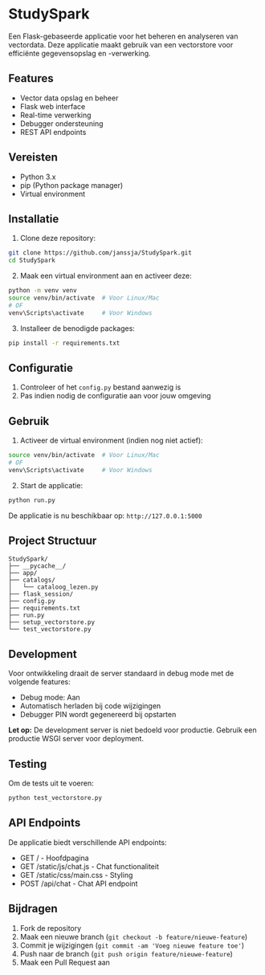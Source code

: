 # StudySpark

Een Flask-gebaseerde applicatie voor het beheren en analyseren van vectordata. Deze applicatie maakt gebruik van een vectorstore voor efficiënte gegevensopslag en -verwerking.

## Features

- Vector data opslag en beheer
- Flask web interface
- Real-time verwerking
- Debugger ondersteuning
- REST API endpoints

## Vereisten

- Python 3.x
- pip (Python package manager)
- Virtual environment

## Installatie

1. Clone deze repository:
```bash
git clone https://github.com/janssja/StudySpark.git
cd StudySpark
```

2. Maak een virtual environment aan en activeer deze:
```bash
python -m venv venv
source venv/bin/activate  # Voor Linux/Mac
# OF
venv\Scripts\activate     # Voor Windows
```

3. Installeer de benodigde packages:
```bash
pip install -r requirements.txt
```

## Configuratie

1. Controleer of het `config.py` bestand aanwezig is
2. Pas indien nodig de configuratie aan voor jouw omgeving

## Gebruik

1. Activeer de virtual environment (indien nog niet actief):
```bash
source venv/bin/activate  # Voor Linux/Mac
# OF
venv\Scripts\activate     # Voor Windows
```

2. Start de applicatie:
```bash
python run.py
```

De applicatie is nu beschikbaar op: `http://127.0.0.1:5000`

## Project Structuur

```
StudySpark/
├── __pycache__/
├── app/
├── catalogs/
│   └── cataloog_lezen.py
├── flask_session/
├── config.py
├── requirements.txt
├── run.py
├── setup_vectorstore.py
└── test_vectorstore.py
```

## Development

Voor ontwikkeling draait de server standaard in debug mode met de volgende features:
- Debug mode: Aan
- Automatisch herladen bij code wijzigingen
- Debugger PIN wordt gegenereerd bij opstarten

**Let op:** De development server is niet bedoeld voor productie. Gebruik een productie WSGI server voor deployment.

## Testing

Om de tests uit te voeren:
```bash
python test_vectorstore.py
```

## API Endpoints

De applicatie biedt verschillende API endpoints:
- GET / - Hoofdpagina
- GET /static/js/chat.js - Chat functionaliteit
- GET /static/css/main.css - Styling
- POST /api/chat - Chat API endpoint

## Bijdragen

1. Fork de repository
2. Maak een nieuwe branch (`git checkout -b feature/nieuwe-feature`)
3. Commit je wijzigingen (`git commit -am 'Voeg nieuwe feature toe'`)
4. Push naar de branch (`git push origin feature/nieuwe-feature`)
5. Maak een Pull Request aan
